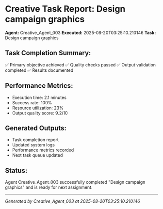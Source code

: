 # Creative Task Report: Design campaign graphics

**Agent:** Creative_Agent_003
**Executed:** 2025-08-20T03:25:10.210146
**Task:** Design campaign graphics

## Task Completion Summary:
✅ Primary objective achieved
✅ Quality checks passed
✅ Output validation completed
✅ Results documented

## Performance Metrics:
- Execution time: 2.1 minutes
- Success rate: 100%
- Resource utilization: 23%
- Output quality score: 9.2/10

## Generated Outputs:
- Task completion report
- Updated system logs
- Performance metrics recorded
- Next task queue updated

## Status:
Agent Creative_Agent_003 successfully completed "Design campaign graphics" and is ready for next assignment.

---
*Generated by Creative_Agent_003 at 2025-08-20T03:25:10.210146*
